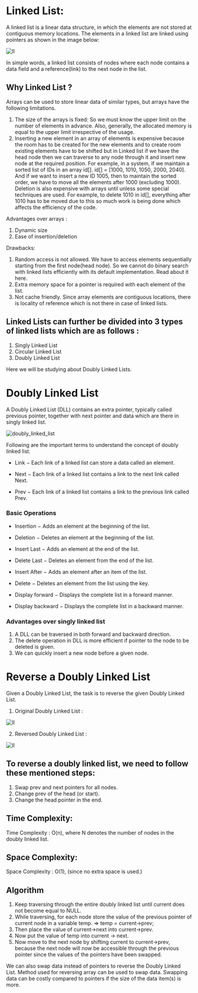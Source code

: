 # Linked List:

A linked list is a linear data structure, in which the elements are not stored at contiguous memory locations. The elements in a linked list are linked using pointers as shown in the image below:

![ll](https://media.geeksforgeeks.org/wp-content/cdn-uploads/gq/2013/03/Linkedlist.png)

In simple words, a linked list consists of nodes where each node contains a data field and a reference(link) to the next node in the list.

## Why Linked List ?

Arrays can be used to store linear data of similar types, but arrays have the following limitations.

1. The size of the arrays is fixed: So we must know the upper limit on the number of elements in advance. Also, generally, the allocated memory is equal to the upper limit irrespective of the usage.
2. Inserting a new element in an array of elements is expensive because the room has to be created for the new elements and to create room existing elements have to be shifted but in Linked list if we have the head node then we can traverse to any node through it and insert new node at the required position.
   For example, in a system, if we maintain a sorted list of IDs in an array id[].
   id[] = [1000, 1010, 1050, 2000, 2040].
   And if we want to insert a new ID 1005, then to maintain the sorted order, we have to move all the elements after 1000 (excluding 1000).
   Deletion is also expensive with arrays until unless some special techniques are used. For example, to delete 1010 in id[], everything after 1010 has to be moved due to this so much work is being done which affects the efficiency of the code.

Advantages over arrays :

1. Dynamic size
2. Ease of insertion/deletion

Drawbacks:

1. Random access is not allowed. We have to access elements sequentially starting from the first node(head node). So we cannot do binary search with linked lists efficiently with its default implementation. Read about it here.
2. Extra memory space for a pointer is required with each element of the list.
3. Not cache friendly. Since array elements are contiguous locations, there is locality of reference which is not there in case of linked lists.

## Linked Lists can further be divided into 3 types of linked lists which are as follows :

1. Singly Linked List
2. Circular Linked List
3. Doubly Linked List

Here we will be studying about Doubly Linked Lists.

# Doubly Linked List

A Doubly Linked List (DLL) contains an extra pointer, typically called previous pointer, together with next pointer and data which are there in singly linked list.

![doubly_linked_list](https://user-images.githubusercontent.com/93239528/167244323-4c38727f-b2e9-4f07-afe6-ccabcc610243.jpg)

Following are the important terms to understand the concept of doubly linked list.

- Link − Each link of a linked list can store a data called an element.

- Next − Each link of a linked list contains a link to the next link called Next.

- Prev − Each link of a linked list contains a link to the previous link called Prev.

### Basic Operations

- Insertion − Adds an element at the beginning of the list.

- Deletion − Deletes an element at the beginning of the list.

- Insert Last − Adds an element at the end of the list.

- Delete Last − Deletes an element from the end of the list.

- Insert After − Adds an element after an item of the list.

- Delete − Deletes an element from the list using the key.

- Display forward − Displays the complete list in a forward manner.

- Display backward − Displays the complete list in a backward manner.

### Advantages over singly linked list

1. A DLL can be traversed in both forward and backward direction.
2. The delete operation in DLL is more efficient if pointer to the node to be deleted is given.
3. We can quickly insert a new node before a given node.

# Reverse a Doubly Linked List

Given a Doubly Linked List, the task is to reverse the given Doubly Linked List.

1. Original Doubly Linked List :

![ll](https://media.geeksforgeeks.org/wp-content/uploads/reverse_lincked-list1.jpg)

2. Reversed Doubly Linked List :

![ll](https://media.geeksforgeeks.org/wp-content/uploads/reverse_lincked-list2.jpg)

## To reverse a doubly linked list, we need to follow these mentioned steps:

1. Swap prev and next pointers for all nodes.
2. Change prev of the head (or start).
3. Change the head pointer in the end.

## Time Complexity:

Time Complexity : O(n), where N denotes the number of nodes in the doubly linked list.

## Space Complexity:

Space Complexity : O(1), (since no extra space is used.)

## Algorithm

1. Keep traversing through the entire doubly linked list until current does not become equal to NULL.
2. While traversing, for each node store the value of the previous pointer of current node in a variable temp. => temp = current->prev;
3. Then place the value of current->next into current->prev.
4. Now put the value of temp into current -> next.
5. Now move to the next node by shifting current to current->prev, because the next node will now be accessible through the previous pointer since the values of the pointers have been swapped.

We can also swap data instead of pointers to reverse the Doubly Linked List. Method used for reversing array can be used to swap data. Swapping data can be costly compared to pointers if the size of the data item(s) is more.
